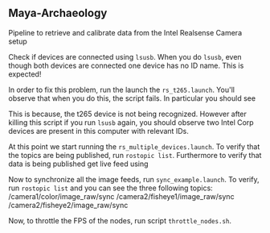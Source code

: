 ## Maya-Archaeology
Pipeline to retrieve and calibrate data from the Intel Realsense Camera setup

Check if devices are connected using `lsusb`. When you do `lsusb`, even though both devices
are connected one device has no ID name. This is expected!

In order to fix this problem, run the launch the `rs_t265.launch`. You'll observe that when you 
do this, the script fails. In particular you should see <INSERT ERROR IMAGE>

This is because, the t265 device is not being recognized. However after killing this script
if you run `lsusb` again, you should observe two Intel Corp devices are present in this computer 
with relevant IDs. <INSERT LSUSB IMAGE WORKING>

At this point we start running the `rs_multiple_devices.launch`. To verify that the topics
are being published, run `rostopic list`. Furthermore to verify that data is being published
get live feed using <LIVE FEED SCRIPT>

Now to synchronize all the image feeds, run `sync_example.launch`. To verify, run 
`rostopic list` and you can see the three following topics:
/camera1/color/image_raw/sync
/camera2/fisheye1/image_raw/sync
/camera2/fisheye2/image_raw/sync

Now, to throttle the FPS of the nodes, run script `throttle_nodes.sh`.

<INSERT CALLIBRATION WORKFLOW>
	


